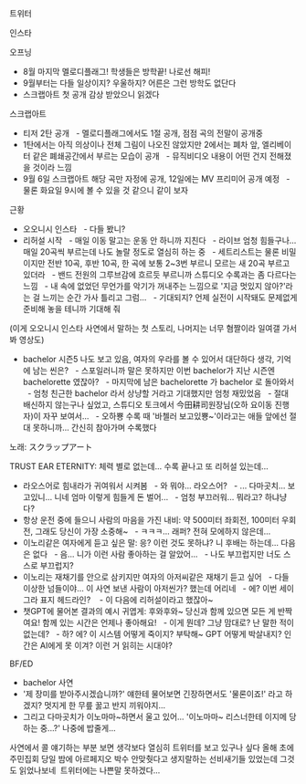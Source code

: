 


트위터




인스타

오프닝
- 8월 마지막 멜로디플래그! 학생들은 방학끝! 나로선 해피!
- 9월부터는 다들 일상이지? 우울하지? 어른은 그런 방학도 없단다
- 스크랩아트 첫 공개 감상 받았으니 읽겠다

스크랩아트
- 티저 2탄 공개
  - 멜로디플래그에서도 1절 공개, 점점 곡의 전말이 공개중
- 1탄에서는 아직 의상이나 전체 그림이 나오진 않았지만 2에서는 폐차 앞, 엘리베이터 같은 폐쇄공간에서 부르는 모습이 공개
  - 뮤직비디오 내용이 어떤 건지 전해졌을 것이라 느낌
- 9월 6일 스크랩아트 해당 곡만 자정에 공개, 12일에는 MV 프리미어 공개 예정
  - 물론 화요일 9시에 볼 수 있을 것 같으니 같이 보자

근황
- 오오니시 인스타
  - 다들 봤니?
- 리허설 시작
  - 매일 이동 말고는 운동 안 하니까 지친다
  - 라이브 엄청 힘들구나... 매일 20곡씩 부르는데 나도 놀랄 정도로 열심히 하는 중
  - 세트리스트는 물론 비밀이지만 전반 10곡, 후반 10곡, 한 곡에 보통 2~3번 부르니 모르는 새 20곡 부르고 있더라
  - 밴드 전원의 그루브감에 흐르듯 부르니까 스튜디오 수록과는 좀 다르다는 느낌
  - 내 속에 없었던 무언가를 악기가 꺼내주는 느낌으로 '지금 멋있지 않아?'라는 걸 느끼는 순간 가사 틀리고 그럼...
  - 기대되지? 언제 실전이 시작돼도 문제없게 준비해 놓을 테니까 기대해 줘



(이게 오오니시 인스타 사연에서 말하는 첫 스토리, 나머지는 너무 혐짤이라 일여갤 가서 봐 영상도)

- bachelor 시즌5 나도 보고 있음, 여자의 우라를 볼 수 있어서 대단하다 생각, 기억에 남는 씬은?
  - 스포일러니까 말은 못하지만 이번 bachelor가 지난 시즌엔 bachelorette 였잖아?
  - 마지막에 남은 bachelorette 가 bachelor 로 돌아와서 
  - 엄청 친근한 bachelor 라서 상냥할 거라고 기대했지만 엄청 재밌었음
  - 절대 배신하지 않는구나 싶었고, 스튜디오 토크에서 今田耕司원장님(오하 요이동 진행자)이 자꾸 보여서...
  - 오하뿅 수록 때 '바첼러 보고있뿅~'이라고는 애들 앞에선 절대 못하니까... 간신히 참아가며 수록했다

노래: スクラップアート

TRUST EAR ETERNITY: 체력 별로 없는데... 수록 끝나고 또 리허설 있는데...
- 라오스어로 힘내라가 귀여워서 시켜봄
  - 와 뭐야... 라오스어?
  - ... 다마곳치... 보고있니... 니네 엄마 이렇게 힘들게 돈 벌어...
  - 엄청 부끄러워... 뭐라고? 하냐냥다? 
- 항상 운전 중에 들으니 사람의 마음을 가진 내비: 약 500미터 좌회전, 100미터 우회전, 그래도 당신이 가장 소중해~
  - ㅋㅋㅋ... 래퍼? 전혀 모에하지 않은데...
- 이노리같은 여자에게 듣고 싶은 말: 응? 이런 것도 못하냐? 니 후배는 하는데... 다음은 없다
  - 음... 니가 이런 사람 좋아하는 걸 알았어...
  - 나도 부끄럽지만 너도 스스로 부끄럽지?
- 이노리는 재채기를 안으로 삼키지만 여자의 아저씨같은 재채기 듣고 싶어
  - 다들 이상한 넘들이야... 이 사연 보낸 사람이 아저씬가? 했는데 어리네
  - 에? 이번 세이그라 표지 헤드라인? 
  - 이 다음에 리허설이라고 했잖아~
- 챗GPT에 물어본 결과의 예시 귀엽게: 후와후와~ 당신과 함께 있으면 모든 게 반짝여요! 함께 있는 시간은 언제나 좋아해요!
  - 이게 뭔데? 그냥 맘대로? 난 말한 적이 없는데?
  - 하? 에? 이 시스템 어떻게 죽이지? 부탁해~ GPT 어떻게 박살내지? 인간은 AI에게 못 이겨? 이런 거 읽히는 시대야?

BF/ED
- bachelor 사연
- '제 장미를 받아주시겠습니까?' 얘한테 물어보면 긴장하면서도 '물론이죠!' 라고 하겠지? 멋지게 한 무릎 꿇고 반지 끼워야지...
- 그리고 다마곳치가 이노마마~하면서 울고 있어... '이노마마~ 리스너한테 이지메 당하는 중...?' 나중에 밥줄게...

사연에서 콜 얘기하는 부분 보면 생각보다 열심히 트위터를 보고 있구나 싶다
올해 초에 주민집회 당일 밤에 아르페지오 박수 안맞췃다고 생지랄하는 선비새기들 있었는데 그것도 읽었나보네 
트위터에는 나쁜말 못하겠다...
